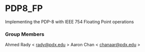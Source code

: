 # PDP8_FP
Implementing the PDP-8 with IEEE 754 Floating Point operations

### Group Members

Ahmed Rady < rady@pdx.edu >
Aaron Chan < chanaar@pdx.edu >
